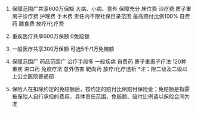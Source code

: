 1. 保障范围广共享600万保额 大病、小病、意外 保障充分 床位费 治疗费 质子重离子诊疗费 护理费 手术费 责任内不限社保目录范围 最高赔付比例100% 自费药 膳食费 放疗/化疗费

2. 重疾医疗共享600万保额 0免赔额

3. 一般医疗共享300万保额 可选5千/1万免赔额

4. 保障范围广 药品范围广 治疗手段多 一般疾病 自费药 质子重离子疗法 120种重疾 进口药 免疫疗法 意外伤害 靶向药 放疗/化疗透析 *注：限二级及二级以上公立医院普通部

5. 保险人在扣除约定的免赔额后，按约定的赔付比例赔付保险金；免赔额是指需被保险人自行承担的费用，具体责任范围、免赔额、赔付比例请以保险合同为准
